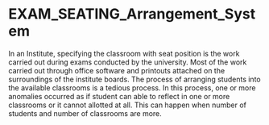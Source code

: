 # EXAM_SEATING_Arrangement_System
In an Institute, specifying the classroom with seat position is the work carried out during exams conducted by the university. Most of the work carried out through office software and printouts attached on the surroundings of the institute boards. The process of arranging students into the available classrooms is a tedious process. In this process, one or more anomalies occurred as if student can able to reflect in one or more classrooms or it cannot allotted at all. This can happen when number of students and number of classrooms are more.
